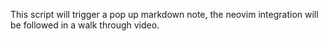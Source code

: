 This script will trigger a pop up markdown note, the neovim integration will be followed in a walk through video.
